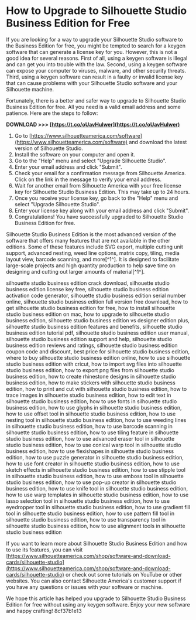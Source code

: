 
 
# How to Upgrade to Silhouette Studio Business Edition for Free
 
If you are looking for a way to upgrade your Silhouette Studio software to the Business Edition for free, you might be tempted to search for a keygen software that can generate a license key for you. However, this is not a good idea for several reasons. First of all, using a keygen software is illegal and can get you into trouble with the law. Second, using a keygen software can expose your computer to viruses, malware, and other security threats. Third, using a keygen software can result in a faulty or invalid license key that can cause problems with your Silhouette Studio software and your Silhouette machine.
 
Fortunately, there is a better and safer way to upgrade to Silhouette Studio Business Edition for free. All you need is a valid email address and some patience. Here are the steps to follow:
 
**DOWNLOAD &gt;&gt;&gt; [https://t.co/oUavHulwer](https://t.co/oUavHulwer)**


 
1. Go to [https://www.silhouetteamerica.com/software](https://www.silhouetteamerica.com/software) and download the latest version of Silhouette Studio.
2. Install the software on your computer and open it.
3. Go to the "Help" menu and select "Upgrade Silhouette Studio".
4. Enter your email address and click "Submit".
5. Check your email for a confirmation message from Silhouette America. Click on the link in the message to verify your email address.
6. Wait for another email from Silhouette America with your free license key for Silhouette Studio Business Edition. This may take up to 24 hours.
7. Once you receive your license key, go back to the "Help" menu and select "Upgrade Silhouette Studio".
8. Enter your license key along with your email address and click "Submit".
9. Congratulations! You have successfully upgraded to Silhouette Studio Business Edition for free.

Silhouette Studio Business Edition is the most advanced version of the software that offers many features that are not available in the other editions. Some of these features include SVG export, multiple cutting unit support, advanced nesting, weed line options, matrix copy, tiling, media layout view, barcode scanning, and more[^1^]. It is designed to facilitate large-scale projects and high quantity production to help save time on designing and cutting out larger amounts of material[^1^].
 
silhouette studio business edition crack download,  silhouette studio business edition license key free,  silhouette studio business edition activation code generator,  silhouette studio business edition serial number online,  silhouette studio business edition full version free download,  how to get silhouette studio business edition for free,  how to install silhouette studio business edition on mac,  how to upgrade to silhouette studio business edition,  silhouette studio business edition vs designer edition plus,  silhouette studio business edition features and benefits,  silhouette studio business edition tutorial pdf,  silhouette studio business edition user manual,  silhouette studio business edition support and help,  silhouette studio business edition reviews and ratings,  silhouette studio business edition coupon code and discount,  best price for silhouette studio business edition,  where to buy silhouette studio business edition online,  how to use silhouette studio business edition with cricut,  how to import svg files into silhouette studio business edition,  how to export png files from silhouette studio business edition,  how to create rhinestone designs in silhouette studio business edition,  how to make stickers with silhouette studio business edition,  how to print and cut with silhouette studio business edition,  how to trace images in silhouette studio business edition,  how to edit text in silhouette studio business edition,  how to use fonts in silhouette studio business edition,  how to use glyphs in silhouette studio business edition,  how to use offset tool in silhouette studio business edition,  how to use nesting tool in silhouette studio business edition,  how to use weeding lines in silhouette studio business edition,  how to use barcode scanning in silhouette studio business edition,  how to use tiling feature in silhouette studio business edition,  how to use advanced eraser tool in silhouette studio business edition,  how to use conical warp tool in silhouette studio business edition,  how to use flexishapes in silhouette studio business edition,  how to use puzzle generator in silhouette studio business edition,  how to use font creator in silhouette studio business edition,  how to use sketch effects in silhouette studio business edition,  how to use stipple tool in silhouette studio business edition,  how to use emboss tool in silhouette studio business edition,  how to use pop-up creator in silhouette studio business edition,  how to use knife tool in silhouette studio business edition,  how to use warp templates in silhouette studio business edition,  how to use lasso selection tool in silhouette studio business edition,  how to use eyedropper tool in silhouette studio business edition,  how to use gradient fill tool in silhouette studio business edition,  how to use pattern fill tool in silhouette studio business edition,  how to use transparency tool in silhouette studio business edition,  how to use alignment tools in silhouette studio business edition
 
If you want to learn more about Silhouette Studio Business Edition and how to use its features, you can visit [https://www.silhouetteamerica.com/shop/software-and-download-cards/silhouette-studio](https://www.silhouetteamerica.com/shop/software-and-download-cards/silhouette-studio) or check out some tutorials on YouTube or other websites. You can also contact Silhouette America's customer support if you have any questions or issues with your software or machine.
 
We hope this article has helped you upgrade to Silhouette Studio Business Edition for free without using any keygen software. Enjoy your new software and happy crafting!
 8cf37b1e13
 
